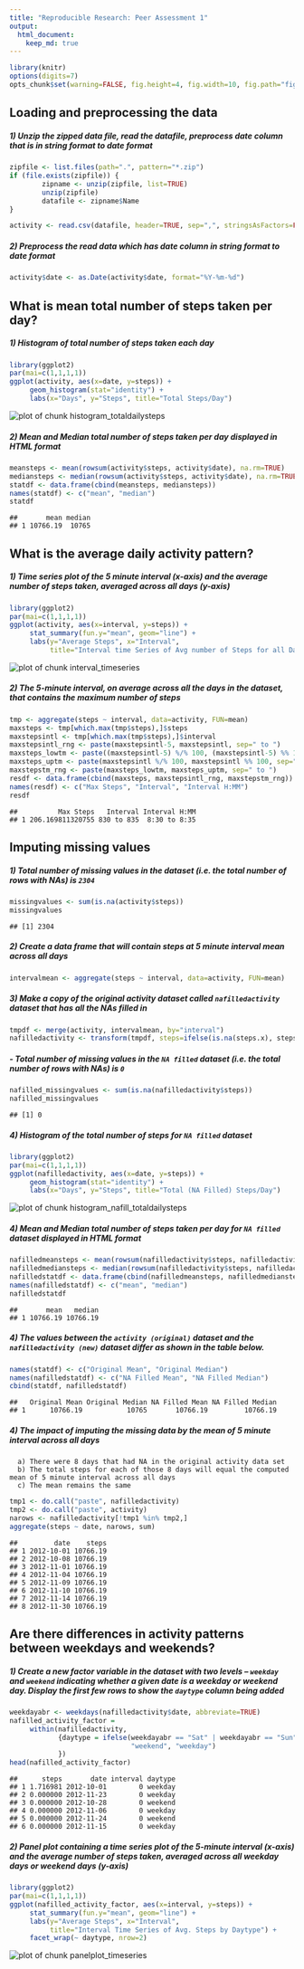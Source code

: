 ```yaml
---
title: "Reproducible Research: Peer Assessment 1"
output: 
  html_document:
    keep_md: true
---
```



```r
library(knitr)
options(digits=7)
opts_chunk$set(warning=FALSE, fig.height=4, fig.width=10, fig.path="figure/")
```

## Loading and preprocessing the data
##### 1) Unzip the zipped data file, read the datafile, preprocess date column that is in string format to date format


```r
zipfile <- list.files(path=".", pattern="*.zip")
if (file.exists(zipfile)) {
        zipname <- unzip(zipfile, list=TRUE)
        unzip(zipfile)
        datafile <- zipname$Name
}

activity <- read.csv(datafile, header=TRUE, sep=",", stringsAsFactors=FALSE)
```

##### 2) Preprocess the read data which has date column in string format to date format


```r
activity$date <- as.Date(activity$date, format="%Y-%m-%d")
```
## What is mean total number of steps taken per day?

##### 1) Histogram of total number of steps taken each day


```r
library(ggplot2)
par(mai=c(1,1,1,1))
ggplot(activity, aes(x=date, y=steps)) + 
     geom_histogram(stat="identity") + 
     labs(x="Days", y="Steps", title="Total Steps/Day")
```

![plot of chunk histogram_totaldailysteps](figure/histogram_totaldailysteps.png) 

##### 2) Mean and Median total number of steps taken per day displayed in HTML format


```r
meansteps <- mean(rowsum(activity$steps, activity$date), na.rm=TRUE)
mediansteps <- median(rowsum(activity$steps, activity$date), na.rm=TRUE)
statdf <- data.frame(cbind(meansteps, mediansteps))
names(statdf) <- c("mean", "median")
statdf
```

```
##       mean median
## 1 10766.19  10765
```

## What is the average daily activity pattern?

##### 1) Time series plot of the 5 minute interval (x-axis) and the average number of steps taken, averaged across all days (y-axis)


```r
library(ggplot2)
par(mai=c(1,1,1,1))
ggplot(activity, aes(x=interval, y=steps)) + 
     stat_summary(fun.y="mean", geom="line") + 
     labs(y="Average Steps", x="Interval", 
          title="Interval time Series of Avg number of Steps for all Days")
```

![plot of chunk interval_timeseries](figure/interval_timeseries.png) 

##### 2) The 5-minute interval, on average across all the days in the dataset, that contains the maximum number of steps


```r
tmp <- aggregate(steps ~ interval, data=activity, FUN=mean)
maxsteps <- tmp[which.max(tmp$steps),]$steps
maxstepsintl <- tmp[which.max(tmp$steps),]$interval
maxstepsintl_rng <- paste(maxstepsintl-5, maxstepsintl, sep=" to ")
maxsteps_lowtm <- paste((maxstepsintl-5) %/% 100, (maxstepsintl-5) %% 100, sep=":")
maxsteps_uptm <- paste(maxstepsintl %/% 100, maxstepsintl %% 100, sep=":")
maxstepstm_rng <- paste(maxsteps_lowtm, maxsteps_uptm, sep=" to ")
resdf <- data.frame(cbind(maxsteps, maxstepsintl_rng, maxstepstm_rng))
names(resdf) <- c("Max Steps", "Interval", "Interval H:MM")
resdf
```

```
##          Max Steps   Interval Interval H:MM
## 1 206.169811320755 830 to 835  8:30 to 8:35
```

## Imputing missing values

##### 1) Total number of missing values in the dataset (i.e. the total number of rows with NAs) is `2304`

```r
missingvalues <- sum(is.na(activity$steps))
missingvalues
```

```
## [1] 2304
```

##### 2) Create a data frame that will contain steps at 5 minute interval mean across all days


```r
intervalmean <- aggregate(steps ~ interval, data=activity, FUN=mean)
```

##### 3) Make a copy of the original activity dataset called `nafilledactivity` dataset that has all the NAs filled in


```r
tmpdf <- merge(activity, intervalmean, by="interval")
nafilledactivity <- transform(tmpdf, steps=ifelse(is.na(steps.x), steps.y, steps.x))[c(5,3,1)]
```

##### - Total number of missing values in the `NA filled` dataset (i.e. the total number of rows with NAs) is `0`

```r
nafilled_missingvalues <- sum(is.na(nafilledactivity$steps))
nafilled_missingvalues
```

```
## [1] 0
```

##### 4) Histogram of the total number of steps for `NA filled` dataset


```r
library(ggplot2)
par(mai=c(1,1,1,1))
ggplot(nafilledactivity, aes(x=date, y=steps)) + 
     geom_histogram(stat="identity") + 
     labs(x="Days", y="Steps", title="Total (NA Filled) Steps/Day")
```

![plot of chunk histogram_nafill_totaldailysteps](figure/histogram_nafill_totaldailysteps.png) 

##### 4) Mean and Median total number of steps taken per day for `NA filled` dataset displayed in HTML format


```r
nafilledmeansteps <- mean(rowsum(nafilledactivity$steps, nafilledactivity$date))
nafilledmediansteps <- median(rowsum(nafilledactivity$steps, nafilledactivity$date))
nafilledstatdf <- data.frame(cbind(nafilledmeansteps, nafilledmediansteps))
names(nafilledstatdf) <- c("mean", "median")
nafilledstatdf
```

```
##       mean   median
## 1 10766.19 10766.19
```

##### 4) The values between the `activity (original)` dataset and the `nafilledactivity (new)` dataset differ as shown in the table below.


```r
names(statdf) <- c("Original Mean", "Original Median")
names(nafilledstatdf) <- c("NA Filled Mean", "NA Filled Median")
cbind(statdf, nafilledstatdf)
```

```
##   Original Mean Original Median NA Filled Mean NA Filled Median
## 1      10766.19           10765       10766.19         10766.19
```

##### 4) The impact of imputing the missing data by the mean of 5 minute interval across all days  

      a) There were 8 days that had NA in the original activity data set
      b) The total steps for each of those 8 days will equal the computed mean of 5 minute interval across all days
      c) The mean remains the same


```r
tmp1 <- do.call("paste", nafilledactivity)
tmp2 <- do.call("paste", activity)
narows <- nafilledactivity[!tmp1 %in% tmp2,]
aggregate(steps ~ date, narows, sum)
```

```
##         date    steps
## 1 2012-10-01 10766.19
## 2 2012-10-08 10766.19
## 3 2012-11-01 10766.19
## 4 2012-11-04 10766.19
## 5 2012-11-09 10766.19
## 6 2012-11-10 10766.19
## 7 2012-11-14 10766.19
## 8 2012-11-30 10766.19
```

## Are there differences in activity patterns between weekdays and weekends?

##### 1) Create a new factor variable in the dataset with two levels – `weekday` and `weekend` indicating whether a given date is a weekday or weekend day. Display the first few rows to show the `daytype` column being added


```r
weekdayabr <- weekdays(nafilledactivity$date, abbreviate=TRUE)
nafilled_activity_factor = 
     within(nafilledactivity, 
            {daytype = ifelse(weekdayabr == "Sat" | weekdayabr == "Sun", 
                              "weekend", "weekday")
            })
head(nafilled_activity_factor)
```

```
##      steps       date interval daytype
## 1 1.716981 2012-10-01        0 weekday
## 2 0.000000 2012-11-23        0 weekday
## 3 0.000000 2012-10-28        0 weekend
## 4 0.000000 2012-11-06        0 weekday
## 5 0.000000 2012-11-24        0 weekend
## 6 0.000000 2012-11-15        0 weekday
```

##### 2) Panel plot containing a time series plot of the 5-minute interval (x-axis) and the average number of steps taken, averaged across all weekday days or weekend days (y-axis)


```r
library(ggplot2)
par(mai=c(1,1,1,1))
ggplot(nafilled_activity_factor, aes(x=interval, y=steps)) + 
     stat_summary(fun.y="mean", geom="line") + 
     labs(y="Average Steps", x="Interval", 
          title="Interval Time Series of Avg. Steps by Daytype") + 
     facet_wrap(~ daytype, nrow=2)
```

![plot of chunk panelplot_timeseries](figure/panelplot_timeseries.png) 

